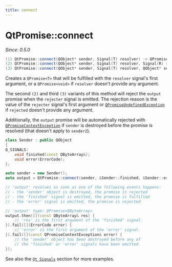 ```yaml
---
title: connect
---
```


# QtPromise::connect

*Since: 0.5.0*

```cpp
(1) QtPromise::connect(QObject* sender, Signal(T) resolver) -> QPromise<T>
(2) QtPromise::connect(QObject* sender, Signal(T) resolver, Signal(R) rejecter) -> QPromise<T>
(3) QtPromise::connect(QObject* sender, Signal(T) resolver, QObject* sender2, Signal(R) rejecter) -> QPromise<T>
```

Creates a `QPromise<T>` that will be fulfilled with the `resolver` signal's first argument, or a
`QPromise<void>` if `resolver` doesn't provide any argument.

The second `(2)` and third `(3)` variants of this method will reject the `output` promise when the
`rejecter` signal is emitted. The rejection reason is the value of the `rejecter` signal's first
argument or [`QPromiseUndefinedException`](../exceptions/undefined) if `rejected` doesn't provide
any argument.

Additionally, the `output` promise will be automatically rejected with [`QPromiseContextException`](../exceptions/context.md)
if `sender` is destroyed before the promise is resolved (that doesn't apply to `sender2`).

```cpp
class Sender : public QObject
{
Q_SIGNALS:
    void finished(const QByteArray&);
    void error(ErrorCode);
};

auto sender = new Sender();
auto output = QtPromise::connect(sender, &Sender::finished, &Sender::error);

// 'output' resolves as soon as one of the following events happens:
// - the 'sender' object is destroyed, the promise is rejected
// - the 'finished' signal is emitted, the promise is fulfilled
// - the 'error' signal is emitted, the promise is rejected

// 'output' type: QPromise<QByteArray>
output.then([](const QByteArray& res) {
    // 'res' is the first argument of the 'finished' signal.
}).fail([](ErrorCode error) {
    // 'error' is the first argument of the 'error' signal.
}).fail([](const QPromiseContextException& error) {
    // the 'sender' object has been destroyed before any of
    // the 'finished' or 'error' signals have been emitted.
});
```

See also the [`Qt Signals`](../qtsignals.md) section for more examples.
